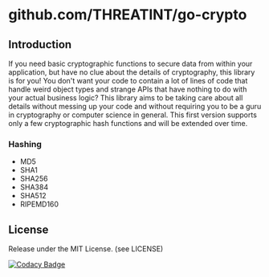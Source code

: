 # github.com/THREATINT/go-crypto

## Introduction
If you need basic cryptographic functions to secure data from within your application, but have no clue about the details of cryptography, this library is for you!
You don't want your code to contain a lot of lines of code that handle weird object types and strange APIs that have nothing to do with your actual business logic?
This library aims to be taking care about all details without messing up your code and without requiring you to be a guru in cryptography or computer science in general.
This first version supports only a few cryptographic hash functions and will be extended over time.

### Hashing
- MD5
- SHA1
- SHA256
- SHA384
- SHA512
- RIPEMD160

## License
Release under the MIT License. (see LICENSE)

[![Codacy Badge](https://app.codacy.com/project/badge/Grade/0e80ecc4b2794e7e90de7d3f0a0c3adc)](https://www.codacy.com/gh/THREATINT/go-crypto/dashboard?utm_source=github.com&amp;utm_medium=referral&amp;utm_content=THREATINT/go-crypto&amp;utm_campaign=Badge_Grade)
